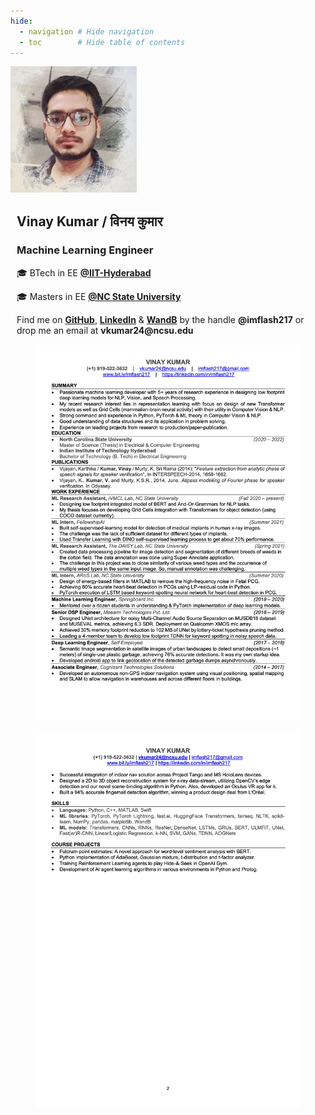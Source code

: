 ```yaml
---
hide:
  - navigation # Hide navigation
  - toc        # Hide table of contents
---
```


<!-- [LinkedIn :material-linkedin:](#){: .md-button .md-button--primary }
[Github :material-github: ](#){: .md-button .md-button--primary } -->


<!-- ------------------------------------------------------------------------------------ -->

<style>
.card {
  box-shadow: 0 4px 8px 0 rgba(0,0,0,0.2);
  transition: 0.3s;
  width: 60%;
  display: flex;
  margin: auto;
}

.card:hover {
  box-shadow: 0 8px 16px 0 rgba(0,0,0,0.2);
}

.container {
  padding: 2px 10px;
}
</style>

<!-- ------------------------------------------------------------------------------------ -->

<div class="photo">
  <img src="assets/vinay.jpeg" alt="avatar" style="width:40%">
  <div class="container">
    <h2><b>Vinay Kumar /  विनय कुमार </b></h2> 
    <h3>Machine Learning Engineer</h3>
    <p>🎓 BTech in EE <a style="font-weight:bold" href="https://iith.ac.in/">@IIT-Hyderabad</a></p>
    <p>🎓 Masters in EE <a style="font-weight:bold" href="https://www.ncsu.edu/">@NC State University</a></p>
    Find me on <a style="font-weight:bold" href="https://github.com/imflash217">GitHub</a>, 
    <a style="font-weight:bold" href="https://linkedin.com/in/imflash217">LinkedIn</a> & 
    <a style="font-weight:bold" href="https://wandb.ai/imflash217/">WandB</a> by the handle 
    <b>@imflash217</b> or drop me an email at <b>vkumar24@ncsu.edu<b>
  </div>
</div>

<!-- ------------------------------------------------------------------------------------ -->

<div class="photo">
<figure>
    <img src="assets/VinayK_resume_2022.jpg"/>
</figure>
</div>

<div class="photo">
<figure>
    <img src="assets/VinayK_resume_2022_2.jpg"/>
</figure>
</div>
